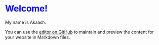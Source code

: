 <!DOCTYPE html>
<html>

</head>
<link rel="shortcut icon" href="http://google.com/favicon.ico" />
<body>

<h1 style="color:blue;">Welcome!</h1>

<p>My name is Akaash.</p>

</body>
</html>




You can use the [editor on GitHub](https://github.com/akaashkasi/akaashkasi.github.io/edit/master/README.md) to maintain and preview the content for your website in Markdown files.

